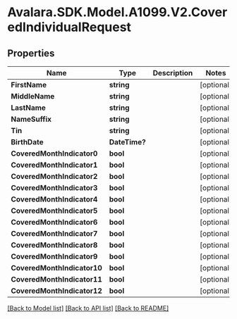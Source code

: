 # Avalara.SDK.Model.A1099.V2.CoveredIndividualRequest

## Properties

Name | Type | Description | Notes
------------ | ------------- | ------------- | -------------
**FirstName** | **string** |  | [optional] 
**MiddleName** | **string** |  | [optional] 
**LastName** | **string** |  | [optional] 
**NameSuffix** | **string** |  | [optional] 
**Tin** | **string** |  | [optional] 
**BirthDate** | **DateTime?** |  | [optional] 
**CoveredMonthIndicator0** | **bool** |  | [optional] 
**CoveredMonthIndicator1** | **bool** |  | [optional] 
**CoveredMonthIndicator2** | **bool** |  | [optional] 
**CoveredMonthIndicator3** | **bool** |  | [optional] 
**CoveredMonthIndicator4** | **bool** |  | [optional] 
**CoveredMonthIndicator5** | **bool** |  | [optional] 
**CoveredMonthIndicator6** | **bool** |  | [optional] 
**CoveredMonthIndicator7** | **bool** |  | [optional] 
**CoveredMonthIndicator8** | **bool** |  | [optional] 
**CoveredMonthIndicator9** | **bool** |  | [optional] 
**CoveredMonthIndicator10** | **bool** |  | [optional] 
**CoveredMonthIndicator11** | **bool** |  | [optional] 
**CoveredMonthIndicator12** | **bool** |  | [optional] 

[[Back to Model list]](../../../README.md#documentation-for-models) [[Back to API list]](../../../README.md#documentation-for-api-endpoints) [[Back to README]](../../../README.md)

